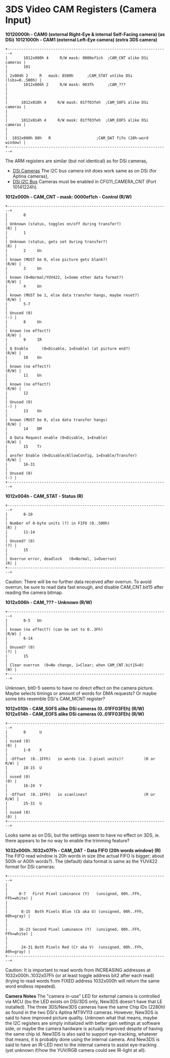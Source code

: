 # 3DS Video CAM Registers (Camera Input)


**10120000h - CAM0 (external Right-Eye & internal Self-Facing camera)
(as DSi)**
**10121000h - CAM1 (external Left-Eye camera) (extra 3DS camera)**

```
+-----------------------------------------------------------------------+
|       1012x000h 4     R/W mask: 0000ef1ch  ;CAM_CNT alike DSi cameras |
|       101                                                             |
| 2x004h 2     R   mask: 8500h      ;CAM_STAT unlike DSi (lsbs=0..500h) |
|       1012x006h 2     R/W mask: 003fh      ;CAM_???                   |
|                                                                       |
|      1012x010h 4     R/W mask: 01ff03feh  ;CAM_SOFS alike DSi cameras |
|                                                                       |
|      1012x014h 4     R/W mask: 01ff03feh  ;CAM_EOFS alike DSi cameras |
|                                                                       |
|  1032x000h 80h   R                    ;CAM_DAT fifo (20h-word window) |
+-----------------------------------------------------------------------+
```

The ARM registers are similar (but not identical) as for DSi cameras,
- [DSi Cameras](./dsicameras.md)
The I2C bus camera init does work same as on DSi (for Aptina cameras),
- [DSi I2C Bus](./dsii2cbus.md)
Cameras must be enabled in CFG11_CAMERA_CNT (Port 10141224h).

**1012x000h - CAM_CNT - mask: 0000ef1ch - Control (R/W)**

```
+-----------------------------------------------------------------------+
|       0                                                               |
| Unknown (status, toggles on/off during transfer?)                 (R) |
|       1                                                               |
| Unknown (status, gets set during transfer?)                       (R) |
|       2     Un                                                        |
| known (MUST be 0, else picture gets blank?)                     (R/W) |
|       3     Un                                                        |
| known (0=Normal/YUV422, 1=Some other data format?)              (R/W) |
|       4     Un                                                        |
| known (MUST be 1, else data transfer hangs, maybe reset?)       (R/W) |
|       5-7                                                             |
| Unused (0)                                                        (-) |
|       8     Un                                                        |
| known (no effect?)                                              (R/W) |
|       9     IR                                                        |
| Q Enable      (0=Disable, 1=Enable) (at picture end?)           (R/W) |
|       10    Un                                                        |
| known (no effect?)                                              (R/W) |
|       11    Un                                                        |
| known (no effect?)                                              (R/W) |
|       12                                                              |
| Unused (0)                                                        (-) |
|       13    Un                                                        |
| known (MUST be 0, else data transfer hangs)                     (R/W) |
|       14    DM                                                        |
| A Data Request enable (0=Disable, 1=Enable)                     (R/W) |
|       15    Tr                                                        |
| ansfer Enable (0=Disable/AllowConfig, 1=Enable/Transfer)        (R/W) |
|       16-31                                                           |
| Unused (0)                                                        (-) |
+-----------------------------------------------------------------------+
```


**1012x004h - CAM_STAT - Status (R)**

```
+-----------------------------------------------------------------------+
|       0-10                                                            |
| Number of 8-byte units (?) in FIFO (0..500h)                      (R) |
|       11-14                                                           |
| Unused? (0)                                                       (?) |
|       15                                                              |
| Overrun error, deadlock   (0=Normal, 1=Overrun)                   (R) |
+-----------------------------------------------------------------------+
```

Caution: There will be no further data received after overrun. To avoid
overrun, be sure to read data fast enough, and disable CAM_CNT.bit15
after reading the camera bitmap.

**1012x006h - CAM\_??? - Unknown (R/W)**

```
+-----------------------------------------------------------------------+
|       0-5   Un                                                        |
| known (no effect?) (can be set to 0..3Fh)                       (R/W) |
|       6-14                                                            |
| Unused? (0)                                                       (?) |
|       15                                                              |
| Clear overrun  (0=No change, 1=Clear; when CAM_CNT.bit15=0)       (W) |
+-----------------------------------------------------------------------+
```

Unknown, bit0-5 seems to have no direct effect on the camera picture.
Maybe selects timings or amount of words for DMA requests? Or maybe some
bits resemble DSi\'s CAM_MCNT register?

**1012x010h - CAM_SOFS alike DSi cameras (0..01FF03FEh) (R/W)**
**1012x014h - CAM_EOFS alike DSi cameras (0..01FF03FEh) (R/W)**

```
+-----------------------------------------------------------------------+
|       0      U                                                        |
| nused (0)                                                         (0) |
|       1-9    X                                                        |
| -Offset  (0..1FFh)   in words (ie. 2-pixel units)?         (R or R/W) |
|       10-15  U                                                        |
| nused (0)                                                         (0) |
|       16-24  Y                                                        |
| -Offset  (0..1FFh)   in scanlines?                         (R or R/W) |
|       25-31  U                                                        |
| nused (0)                                                         (0) |
+-----------------------------------------------------------------------+
```

Looks same as on DSi, but the settings seem to have no effect on 3DS,
ie. there appears to be no way to enable the trimming feature?

**1032x000h..1032x07Fh - CAM_DAT - Data FIFO (20h words window) (R)**
The FIFO read window is 20h words in size (the actual FIFO is bigger;
about 500h or A00h words?). The (default) data format is same as the
YUV422 format for DSi cameras:

```
+-----------------------------------------------------------------------+
|                                                                       |
|     0-7   First Pixel Luminance (Y)   (unsigned, 00h..FFh, FFh=white) |
|                                                                       |
|      8-15  Both Pixels Blue (Cb aka U) (unsigned, 00h..FFh, 80h=gray) |
|                                                                       |
|     16-23 Second Pixel Luminance (Y)  (unsigned, 00h..FFh, FFh=white) |
|                                                                       |
|      24-31 Both Pixels Red (Cr aka V)  (unsigned, 00h..FFh, 80h=gray) |
+-----------------------------------------------------------------------+
```

Caution: It is important to read words from INCREASING addresses at
1032x000h..1032x07Fh (or at least toggle address bit2 after each read)
(trying to read words from FIXED address 1032x000h will return the same
word endless repeated).

**Camera Notes**
The \"camera in-use\" LED for external camera is controlled via MCU (bu
the LED exists on DSi/3DS only, New3DS doesn\'t have that LE
installed).
The three 3DS/New3DS cameras have the same Chip IDs (2280h) as found in
the two DSi\'s Aptina MT9V113 cameras.
However, New3DS is said to have improved picture quality. Unknown what
that means, maybe the I2C registers are simply initialized with better
gain settings at software side, or maybe the camera hardware is actually
improved despite of having the same chip id.
New3DS is also said to support eye-tracking, whatever that means, it is
probably done using the internal camera. And New3DS is said to have an
IR-LED next to the internal camera to assist eye-tracking (yet unknown
if/how the YUV/RGB camera could see IR-light at all).



